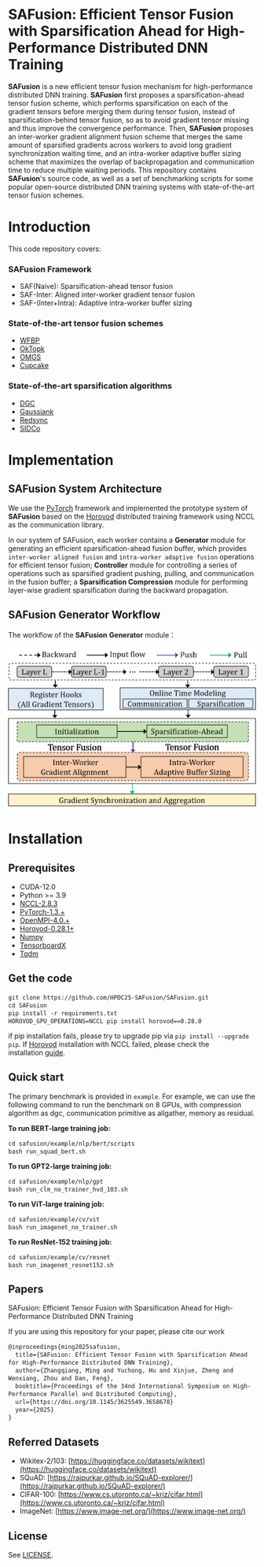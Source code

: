 # SAFusion: Efficient Tensor Fusion with Sparsification Ahead for High-Performance Distributed DNN Training

__SAFusion__ is a new efficient tensor fusion mechanism for high-performance distributed DNN training. __SAFusion__ first proposes a sparsification-ahead tensor fusion scheme, which performs sparsification on each of the gradient tensors before merging them during tensor fusion, instead of sparsification-behind tensor fusion, so as to avoid gradient tensor missing and thus improve the convergence performance. Then, __SAFusion__ proposes an inter-worker gradient alignment fusion scheme that merges the same amount of sparsified gradients across workers to avoid long gradient synchronization waiting time, and an intra-worker adaptive buffer sizing scheme that maximizes the overlap of backpropagation and communication time to reduce multiple waiting periods.
This repository contains __SAFusion__'s source code, as well as a set of benchmarking scripts for some popular open-source distributed DNN training systems with state-of-the-art tensor fusion schemes. 

# Introduction
This code repository covers:
### __SAFusion Framework__
- SAF(Naive): Sparsification-ahead tensor fusion
- SAF-Inter: Aligned inter-worker gradient tensor fusion
- SAF-(Inter+Intra): Adaptive intra-worker buffer sizing

### __State-of-the-art tensor fusion schemes__

- [WFBP](https://github.com/horovod/horovod)
- [OkTopk](https://dl.acm.org/doi/pdf/10.1145/3126908.3126912)
- [OMGS](https://github.com/HKBU-HPML/OMGS-SGD)
- [Cupcake](https://github.com/zhuangwang93/Cupcake)

### __State-of-the-art sparsification algorithms__

- [DGC](https://arxiv.org/pdf/1712.01887.pdf)
- [Gaussiank](https://arxiv.org/pdf/1911.08772.pdf)
- [Redsync](https://www.sciencedirect.com/science/article/pii/S0743731518308657)
- [SIDCo](https://proceedings.mlsys.org/paper_files/paper/2021/file/fea47a8aa372e42f3c84327aec9506cf-Paper.pdf)

# Implementation



## **__SAFusion__** System Architecture
We use the [PyTorch](https://github.com/pytorch/pytorch) framework and implemented the prototype system of __SAFusion__ based on the [Horovod](https://github.com/horovod/horovod) distributed training framework using NCCL as the communication library.
<!-- The overview of our system is as follows:  -->
<!-- ![Overview](Overview.png) -->
<!-- <center class ='img'>
<img src="Overview_.png" width="600px" />
</center> -->

In our system of SAFusion, each worker contains a __Generator__ module for generating an efficient sparsification-ahead fusion buffer, which provides  `inter-worker aligned fusion` and `intra-worker adaptive fusion` operations for efficient tensor fusion; __Controller__ module for controlling a series of operations such as sparsified gradient pushing, pulling, and communication in the fusion buffer; a __Sparsification Compression__ module for performing layer-wise gradient sparsification during the backward propagation.

## **__SAFusion__** Generator Workflow
The workflow of the __SAFusion__ __Generator__ module：
<center class ='img'>
<img src="Generator_.png" width="600px" />
</center>

# Installation


## **Prerequisites**
- CUDA-12.0
- Python >= 3.9
- [NCCL-2.8.3](https://github.com/NVIDIA/nccl)
- [PyTorch-1.3.+](https://github.com/pytorch/pytorch)
- [OpenMPI-4.0.+](https://www-lb.open-mpi.org/software/ompi/v4.0/)
- [Horovod-0.28.1+](https://github.com/horovod/horovod)
- [Numpy](https://github.com/numpy/numpy)
- [TensorboardX](https://github.com/lanpa/tensorboardX)
- [Tqdm](https://github.com/tqdm/tqdm)

## **Get the code**
```
git clone https://github.com/HPDC25-SAFusion/SAFusion.git
cd SAFusion
pip install -r requirements.txt
HOROVOD_GPU_OPERATIONS=NCCL pip install horovod==0.28.0
```

if pip installation fails, please try to upgrade pip via `pip install --upgrade pip`. If [Horovod](https://github.com/horovod/horovod) installation with NCCL failed, please check the installation [guide](https://horovod.readthedocs.io/en/stable/install_include.html).

## **Quick start**
The primary benchmark is provided in `example`. 
For example, we can use the following command to run the benchmark on 8 GPUs, with compression algorithm as dgc, communication primitive as allgather, memory as residual.
 
**To run BERT-large training job:**
```
cd safusion/example/nlp/bert/scripts
bash run_squad_bert.sh
```

**To run GPT2-large training job:**
```
cd safusion/example/nlp/gpt
bash run_clm_no_trainer_hvd_103.sh
```

**To run ViT-large training job:**
```
cd safusion/example/cv/vit
bash run_imagenet_no_trainer.sh
```

**To run ResNet-152 training job:**
```
cd safusion/example/cv/resnet
bash run_imagenet_resnet152.sh
```


## **Papers**

SAFusion: Efficient Tensor Fusion with Sparsification Ahead for High-Performance Distributed DNN Training

If you are using this repository for your paper, please cite our work
```
@inproceedings{ming2025safusion,
  title={SAFusion: Efficient Tensor Fusion with Sparsification Ahead for High-Performance Distributed DNN Training},
  author={Zhangqiang, Ming and Yuchong, Hu and Xinjue, Zheng and Wenxiang, Zhou and Dan, Feng},
  booktitle={Proceedings of the 34nd International Symposium on High-Performance Parallel and Distributed Computing},
  url={https://doi.org/10.1145/3625549.3658678}
  year={2025}
}
```

## **Referred Datasets**

- Wikitex-2/103: [https://huggingface.co/datasets/wikitext](https://huggingface.co/datasets/wikitext)
- SQuAD: [https://rajpurkar.github.io/SQuAD-explorer/](https://rajpurkar.github.io/SQuAD-explorer/)
- CIFAR-100: [https://www.cs.utoronto.ca/~kriz/cifar.html](https://www.cs.utoronto.ca/~kriz/cifar.html)
- ImageNet: [https://www.image-net.org/](https://www.image-net.org/)

## **License**

See [LICENSE](https://github.com/ATC24-SAFusion/SAFusion/blob/main/LICENSE.txt).
